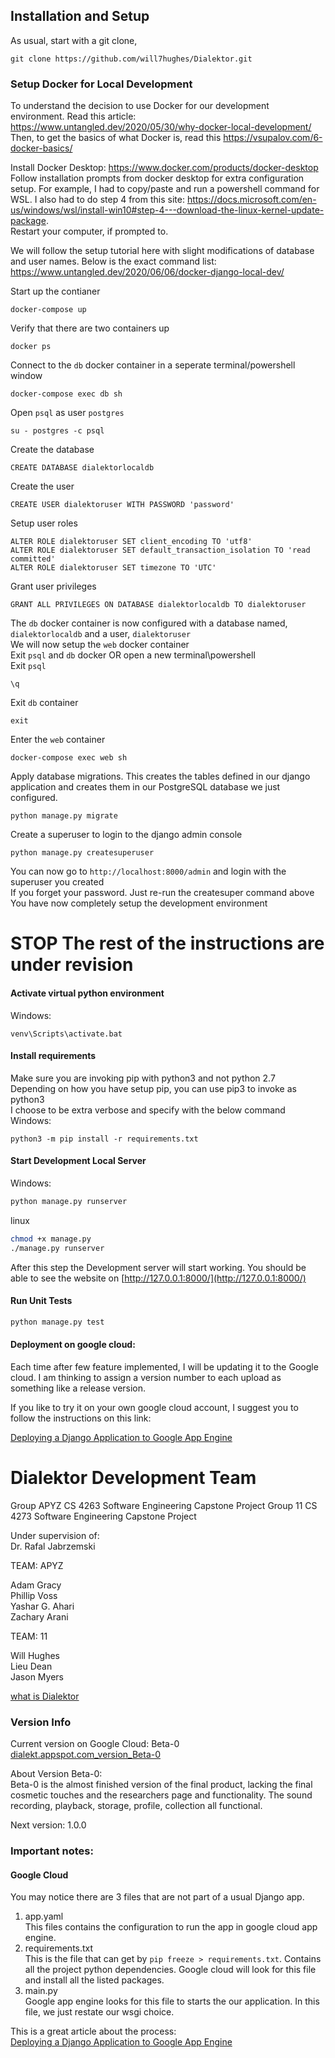 ## Installation and Setup

As usual, start with a git clone, <br>
```
git clone https://github.com/will7hughes/Dialektor.git
```
### Setup Docker for Local Development
To understand the decision to use Docker for our development environment. Read this article: https://www.untangled.dev/2020/05/30/why-docker-local-development/ <br>
Then, to get the basics of what Docker is, read this https://vsupalov.com/6-docker-basics/ <br>

Install Docker Desktop: https://www.docker.com/products/docker-desktop <br>
Follow installation prompts from docker desktop for extra configuration setup. For example, I had to copy/paste and run a powershell command for WSL. I also had to do step 4 from this site: https://docs.microsoft.com/en-us/windows/wsl/install-win10#step-4---download-the-linux-kernel-update-package. <br>
Restart your computer, if prompted to. <br>

We will follow the setup tutorial here with slight modifications of database and user names. Below is the exact command list: https://www.untangled.dev/2020/06/06/docker-django-local-dev/ <br>

Start up the contianer
```
docker-compose up
```
Verify that there are two containers up 
```
docker ps
```
Connect to the `db` docker container in a seperate terminal/powershell window
```
docker-compose exec db sh
```
Open `psql` as user `postgres`
```
su - postgres -c psql
```
Create the database
```
CREATE DATABASE dialektorlocaldb
```
Create the user
```
CREATE USER dialektoruser WITH PASSWORD 'password'
```
Setup user roles
```
ALTER ROLE dialektoruser SET client_encoding TO 'utf8'
ALTER ROLE dialektoruser SET default_transaction_isolation TO 'read committed'
ALTER ROLE dialektoruser SET timezone TO 'UTC'
```
Grant user privileges
```
GRANT ALL PRIVILEGES ON DATABASE dialektorlocaldb TO dialektoruser
```
The `db` docker container is now configured with a database named, `dialektorlocaldb` and a user, `dialektoruser`<br>
We will now setup the `web` docker container<br>
Exit `psql` and `db` docker OR open a new terminal\powershell<br>
Exit `psql`
```
\q
```
Exit `db` container
```
exit
```
Enter the `web` container<br>
```
docker-compose exec web sh
```
Apply database migrations. This creates the tables defined in our django application and creates them in our PostgreSQL database we just configured.
```
python manage.py migrate
```
Create a superuser to login to the django admin console
```
python manage.py createsuperuser
```
You can now go to `http://localhost:8000/admin` and login with the superuser you created<br>
If you forget your password. Just re-run the createsuper command above<br>
You have now completely setup the development environment<br>

# STOP The rest of the instructions are under revision
#### Activate virtual python environment
Windows:
```
venv\Scripts\activate.bat
```
#### Install requirements
Make sure you are invoking pip with python3 and not python 2.7<br>
Depending on how you have setup pip, you can use pip3 to invoke as python3<br>
I choose to be extra verbose and specify with the below command<br>
Windows:
```
python3 -m pip install -r requirements.txt
```

#### Start Development Local Server
Windows:
```cmd
python manage.py runserver
```

linux
```bash
chmod +x manage.py 
./manage.py runserver
```
After this step the Development server will start working. 
You should be able to see the website on 
[http://127.0.0.1:8000/](http://127.0.0.1:8000/)


#### Run Unit Tests
```bash
python manage.py test
```

#### Deployment on google cloud:
Each time after few feature implemented, I will be updating it to the Google cloud.
I am thinking to assign a version number to each upload as something like a release version. 

If you like to try it on your own google cloud account, I suggest you to follow the instructions on 
this link:

[Deploying a Django Application to Google App Engine](https://medium.com/@BennettGarner/deploying-a-django-application-to-google-app-engine-f9c91a30bd35)

# Dialektor Development Team
Group APYZ CS 4263 Software Engineering Capstone Project
Group 11 CS 4273 Software Engineering Capstone Project

Under supervision of:<br> 
Dr. Rafal Jabrzemski

TEAM: APYZ

Adam Gracy<br>
Phillip Voss<br>
Yashar G. Ahari<br>
Zachary Arani<br>

TEAM: 11

Will Hughes<br>
Lieu Dean<br>
Jason Myers<br>

[what is Dialektor](./Documentation/Dialektor.md)

### Version Info
Current version on Google Cloud: Beta-0 
[dialekt.appspot.com_version_Beta-0](https://dialekt.appspot.com/)

About Version Beta-0:<br>
Beta-0 is the almost finished version of the final product, lacking the final cosmetic touches and the researchers page and functionality. The sound recording, playback, storage, profile, collection all functional. 

Next version: 1.0.0

### Important notes: 

#### Google Cloud
You may notice there are 3 files that are not part of a usual 
Django app. 
1. app.yaml <br>
This files contains the configuration to run the app in google cloud app engine.
2. requirements.txt <br> 
This is the file that can get by ```pip freeze > requirements.txt```. Contains all the project python dependencies.
Google cloud will look for this file and install all the listed packages.
3. main.py <br>
Google app engine looks for this file to starts the our application. In this file, we just restate our 
wsgi choice. 

This is a great article about the process:<br>
[Deploying a Django Application to Google App Engine](https://medium.com/@BennettGarner/deploying-a-django-application-to-google-app-engine-f9c91a30bd35)



